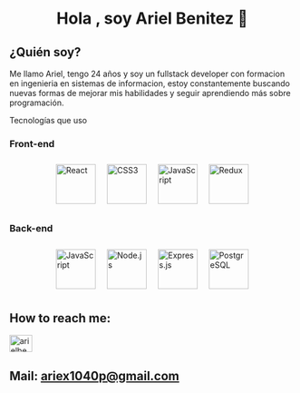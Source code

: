 <h1 align="center">Hola , soy Ariel Benitez 👋</h1>

## ¿Quién soy? 

Me llamo Ariel, tengo 24 años y soy un fullstack developer con formacion en ingenieria en sistemas de informacion, estoy constantemente buscando nuevas formas de mejorar mis habilidades y seguir aprendiendo más sobre programación.

Tecnologías que uso

### Front-end  
 
<div style="display: flex; justify-content: center; align-items: center;">
  <a href="https://reactjs.org/" target="_blank"><img style="margin: 10px;" src="https://profilinator.rishav.dev/skills-assets/react-original-wordmark.svg" alt="React" height="70" /></a>
  <a href="https://www.w3schools.com/css/" target="_blank"><img style="margin: 10px;" src="https://profilinator.rishav.dev/skills-assets/css3-original-wordmark.svg" alt="CSS3" height="70" /></a>
  <a href="https://www.javascript.com/" target="_blank"><img style="margin: 10px;" src="https://profilinator.rishav.dev/skills-assets/javascript-original.svg" alt="JavaScript" height="70" /></a>
  <a href="https://redux.js.org/" target="_blank"><img style="margin: 10px;" src="https://profilinator.rishav.dev/skills-assets/redux-original.svg" alt="Redux" height="70" /></a>
</div>

### Back-end   
<div style="display: flex; justify-content: center; align-items: center;">
  <a href="https://www.javascript.com/" target="_blank"><img style="margin: 10px;" src="https://profilinator.rishav.dev/skills-assets/javascript-original.svg" alt="JavaScript" height="70" /></a>
  <a href="https://nodejs.org/" target="_blank"><img style="margin: 10px;" src="https://profilinator.rishav.dev/skills-assets/nodejs-original-wordmark.svg" alt="Node.js" height="70" /></a>
  <a href="https://expressjs.com/" target="_blank"><img style="margin: 10px;" src="https://profilinator.rishav.dev/skills-assets/express-original-wordmark.svg" alt="Express.js" height="70" /></a>
  <a href="https://www.postgresql.org/" target="_blank"><img style="margin: 10px;" src="https://profilinator.rishav.dev/skills-assets/postgresql-original-wordmark.svg" alt="PostgreSQL" height="70" /></a>
</div>


## How to reach me: 

<p align="left">
<a href="https://www.linkedin.com/in/arielbenitez1" target="blank"><img align="center" src="https://raw.githubusercontent.com/rahuldkjain/github-profile-readme-generator/master/src/images/icons/Social/linked-in-alt.svg" alt="arielbenitez49916 " height="30" width="40" /></a>
</p>

## Mail: **ariex1040p@gmail.com**
